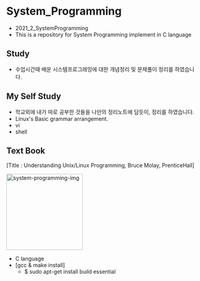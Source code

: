 # System_Programming
- 2021_2_SystemProgramming
- This is a repository for System Programming implement in C language

## Study
- 수업시간때 배운 시스템프로그래밍에 대한 개념정리 및 문제풀이 정리를 하였습니다.

## My Self Study
- 학교외에 내가 따로 공부한 것들을 나만의 정리노트에 담듯이, 정리를 하였습니다.
- Linux's Basic grammar arrangement.
- vi
- shell


## Text Book
[Title : Understanding Unix/Linux Programming, Bruce Molay, PrenticeHall]

<img width="200" alt="system-programming-img" src="https://images-na.ssl-images-amazon.com/images/I/51LdVPmPmzL._SX218_BO1,204,203,200_QL40_FMwebp_.jpg">

 - C language
 - [gcc & make install]
   - $ sudo apt-get install build essential
